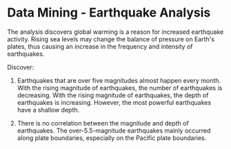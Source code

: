 # Data Mining - Earthquake Analysis

The analysis discovers global warming is a reason for increased earthquake activity. Rising sea levels may change the balance of pressure on Earth's plates, thus causing an increase in the frequency and intensity of earthquakes.

Discover:
1. Earthquakes that are over five magnitudes almost happen every month. With the rising magnitude of earthquakes, the number of earthquakes is decreasing. With the rising magnitude of earthquakes, the depth of earthquakes is increasing. However, the most powerful earthquakes have a shallow depth.

2. There is no correlation between the magnitude and depth of earthquakes. The over-5.5-magnitude earthquakes mainly occurred along plate boundaries, especially on the Pacific plate boundaries.
